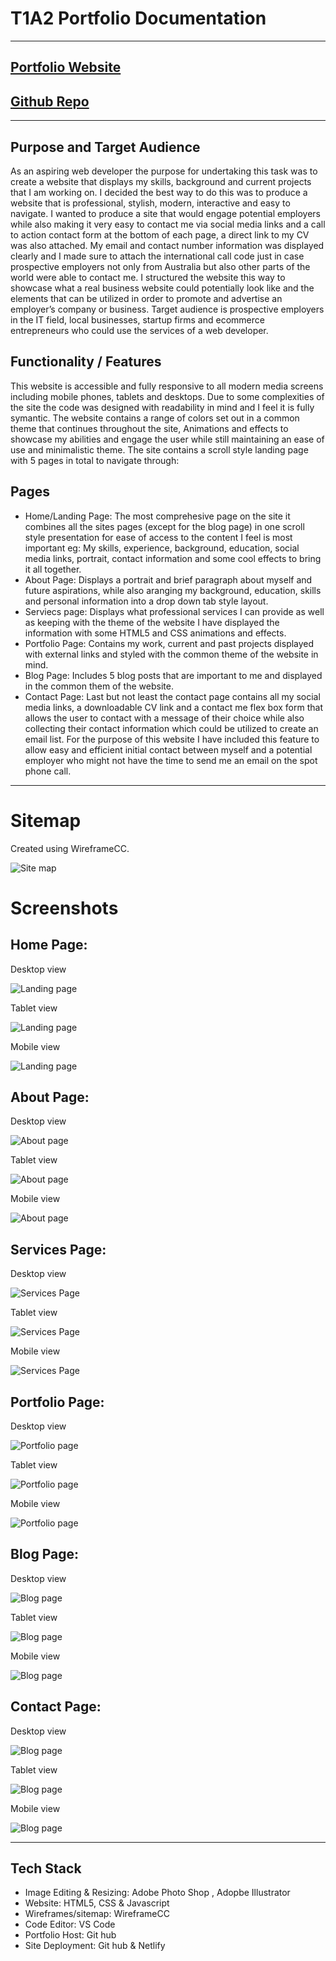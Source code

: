 # T1A2 Portfolio Documentation
---
## [Portfolio Website](https://stately-choux-1f659b.netlify.app)

## [Github Repo](https://github.com/JakobCoding/PortfolioAssignment.git)
---
## Purpose and Target Audience 
As an aspiring web developer the purpose for undertaking this task was to create a website that displays my skills, background and current projects that I am working on. I decided the best way to do this was to produce a website that is professional, stylish, modern, interactive and easy to navigate. I wanted to produce a site that would engage potential employers while also making it very easy to contact me via social media links and a call to action contact form at the bottom of each page, a direct link to my CV was also attached. My email and contact number information was displayed clearly and I made sure to attach the international call code just in case prospective employers not only from Australia but also other parts of the world were able to contact me. I structured the website this way to showcase what a real business website could potentially look like and the elements that can be utilized in order to promote and advertise an employer’s company or business. Target audience is prospective employers in the IT field, local businesses, startup firms and ecommerce entrepreneurs who could use the services of a web developer.   
## Functionality / Features
This website is accessible and fully responsive to all modern media screens including mobile phones, tablets and desktops. Due to some complexities of the site the code was designed with readability in mind and I feel it is fully symantic. The website contains a range of colors set out in a common theme that continues throughout the site, Animations and effects to showcase my abilities and engage the user while still maintaining an ease of use and minimalistic theme. The site contains a scroll style landing page with 5 pages in total to navigate through:
## Pages
- Home/Landing Page: The most comprehesive page on the site it combines all the sites pages (except for the blog page) in one scroll style presentation for ease of access to the content I feel is most important eg: My skills, experience, background, education, social media links, portrait, contact information and some cool effects to bring it all together. 
- About Page: Displays a portrait and brief paragraph about myself and future aspirations, while also aranging my background, education, skills and personal information into a drop down tab style layout. 
- Serviecs page: Displays what professional services I can provide as well as keeping with the theme of the website I have displayed the information with some HTML5 and CSS animations and effects.
- Portfolio Page: Contains my work, current and past projects displayed with external links and styled with the common theme of the website in mind.
- Blog Page: Includes 5 blog posts that are important to me and displayed in the common them of the website.
- Contact Page: Last but not least the contact page contains all my social media links, a downloadable CV link and a contact me flex box form that allows the user to contact with a message of their choice while also collecting their contact information which could be utilized to create an email list. For the purpose of this website I have included this feature to allow easy and efficient initial contact between myself and a potential employer who might not have the time to send me an email on the spot phone call.
---
# Sitemap 
Created using WireframeCC.

![Site map](Docs/Wireframes/Sitemap.PNG "Site Map") 

# Screenshots

## Home Page:
Desktop view

![Landing page](Docs/Screenshots/Desktop-home-page.png "Landing Page")

Tablet view

![Landing page](Docs/Screenshots/tablet-screenshot.PNG "Landing Page")

Mobile view

![Landing page](Docs/Screenshots/mobile-screenshot.PNG "Landing Page")

## About Page:
Desktop view

![About page](Docs/Screenshots/About-desktop.PNG "About page")

Tablet view

![About page](Docs/Screenshots/about-tablet.PNG "About page")

Mobile view

![About page](Docs/Screenshots/about-mobile.PNG "About page")

## Services Page:
Desktop view

![Services Page](Docs/Screenshots/services-desktop.PNG "Services page")

Tablet view

![Services Page](Docs/Screenshots/SERVICES-TABLET.PNG "Services page")

Mobile view

![Services Page](Docs/Screenshots/services-mobile.PNG "Services page")

## Portfolio Page:
Desktop view

![Portfolio page](Docs/Screenshots/portfolio-desktop.PNG "Portfolio page")

Tablet view

![Portfolio page](Docs/Screenshots/portfolio-tablet.PNG "Portfolio page")

Mobile view

![Portfolio page](Docs/Screenshots/portfolio-mobile.PNG "Portfolio page")

## Blog Page:
Desktop view

![Blog page](Docs/Screenshots/blog-desktop.PNG "Blog page")

Tablet view

![Blog page](Docs/Screenshots/blog-tablet.PNG "Blog page")

Mobile view

![Blog page](Docs/Screenshots/blog-mobile.PNG "Blog page")

## Contact Page:
Desktop view

![Blog page](Docs/Screenshots/Contact-page-desktop.PNG "Blog page")

Tablet view

![Blog page](Docs/Screenshots/contact-tablet.PNG "Blog page")

Mobile view

![Blog page](Docs/Screenshots/contact-mobile.PNG "Blog page")

---

## Tech Stack

- Image Editing & Resizing: Adobe Photo Shop , Adopbe Illustrator 
- Website: HTML5, CSS & Javascript
- Wireframes/sitemap: WireframeCC
- Code Editor: VS Code
- Portfolio Host: Git hub
- Site Deployment: Git hub & Netlify 
































